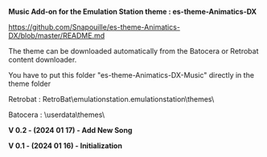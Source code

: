 **Music Add-on for the Emulation Station theme : es-theme-Animatics-DX**

https://github.com/Snapouille/es-theme-Animatics-DX/blob/master/README.md

The theme can be downloaded automatically from the Batocera or Retrobat content downloader.

You have to put this folder "es-theme-Animatics-DX-Music" directly in the theme folder

Retrobat :
RetroBat\emulationstation\.emulationstation\themes\

Batocera :
\userdata\themes\


**V 0.2 - (2024 01 17) - Add New Song**




**V 0.1 - (2024 01 16) - Initialization**


